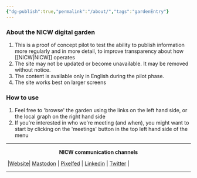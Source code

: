 ```yaml
---
{"dg-publish":true,"permalink":"/about/","tags":"gardenEntry"}
---
```



### About the NICW digital garden

1. This is a proof of concept pilot to test the ability to publish information more regularly and in more detail, to improve transparency about how [[NICW\|NICW]] operates
2. The site may not be updated or become unavailable. It may be removed without notice.
3. The content is available only in English during the pilot phase.
4. The site works best on larger screens

### How to use

1. Feel free to 'browse' the garden using the links on the left hand side, or the local graph on the right hand side
2. If you're interested in who we're meeting (and when), you might want to start by clicking on the 'meetings' button in the top left hand side of the menu 

***
<p style="text-align: center;font-weight:bold";>NICW communication channels</p>

󠁧 |[Website](https://nationalinfrastructurecommission.wales)| [Mastodon](https://toot.wales/@NICW) | [Pixelfed](https://pix.toot.wales/NICW) | [Linkedin](https://www.linkedin.com/company/26268509/) | [Twitter](https://twitter.com/InfraCommCymru) |
***
